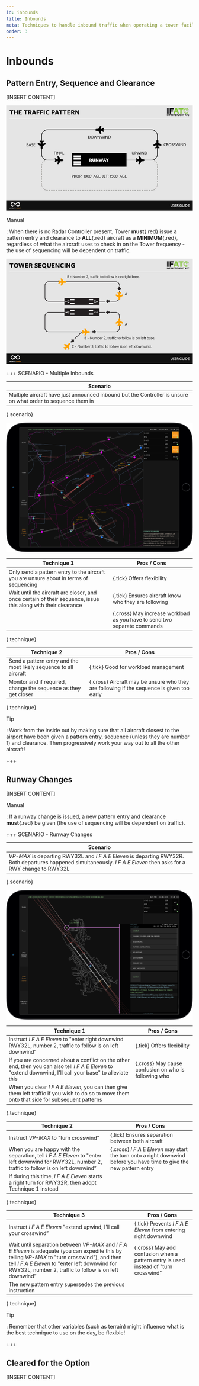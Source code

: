 ```yaml
---
id: inbounds
title: Inbounds
meta: Techniques to handle inbound traffic when operating a tower facility within Infinite Flight.
order: 3
---
```




# Inbounds



## Pattern Entry, Sequence and Clearance

[INSERT CONTENT]



![The Traffic Pattern](_images/manual/graphics/atc-traffic-pattern.jpg)



Manual

: When there is no Radar Controller present, Tower **must**{.red} issue a pattern entry and clearance to **ALL**{.red} aircraft as a **MINIMUM**{.red}, regardless of what the aircraft uses to check in on the Tower frequency - the use of sequencing will be dependent on traffic.



![Image 3.3.1.1 - Tower Sequencing](_images/manual/graphics/atc-tower-sequencing.jpg)



+++ SCENARIO - Multiple Inbounds

| Scenario                                                     |
| ------------------------------------------------------------ |
| Multiple aircraft have just announced inbound but the Controller is unsure on what order to sequence them in |

{.scenario}

![Pattern Entry and Sequencing](_images/manual/frames/atcg-pw-inbound.jpg)

| Technique 1                                                  | Pros / Cons                                                  |
| ------------------------------------------------------------ | ------------------------------------------------------------ |
| Only send a pattern entry to the aircraft you are unsure about in terms of sequencing | {.tick} Offers flexibility                                   |
| Wait until the aircraft are closer, and once certain of their sequence, issue this along with their clearance | {.tick} Ensures aircraft know who they are following         |
|                                                              | {.cross} May increase workload as you have to send two separate commands |

{.technique}

| Technique 2                                                  | Pros / Cons                                                  |
| ------------------------------------------------------------ | ------------------------------------------------------------ |
| Send a pattern entry and the most likely sequence to all aircraft | {.tick} Good for workload management                         |
| Monitor and if required, change the sequence as they get closer | {.cross} Aircraft may be unsure who they are following if the sequence is given too early |

{.technique}



Tip

: Work from the inside out by making sure that all aircraft closest to the airport have been given a pattern entry, sequence (unless they are number 1) and clearance. Then progressively work your way out to all the other aircraft!

+++



## Runway Changes

[INSERT CONTENT]



Manual

: If a runway change is issued, a new pattern entry and clearance **must**{.red} be given (the use of sequencing will be dependent on traffic).



+++ SCENARIO - Runway Changes

| Scenario                                                     |
| ------------------------------------------------------------ |
| *VP-MAX* is departing RWY32L and *I F A E Eleven* is departing RWY32R. Both departures happened simultaneously. *I F A E Eleven* then asks for a RWY change to RWY32L |

{.scenario}

![Runway Changes](_images/manual/frames/atcg-pw-runway-change.jpg)

| Technique 1                                                  | Pros / Cons                                          |
| ------------------------------------------------------------ | ---------------------------------------------------- |
| Instruct *I F A E Eleven* to "enter right downwind RWY32L, number 2, traffic to follow is on left downwind” | {.tick} Offers flexibility                           |
| If you are concerned about a conflict on the other end, then you can also tell *I F A E Eleven* to "extend downwind, I'll call your base" to alleviate this | {.cross} May cause confusion on who is following who |
| When you clear *I F A E Eleven*, you can then give them left traffic if you wish to do so to move them onto that side for subsequent patterns |                                                      |

{.technique}

| Technique 2                                                  | Pros / Cons                                                  |
| ------------------------------------------------------------ | ------------------------------------------------------------ |
| Instruct *VP-MAX* to "turn crosswind”                        | {.tick} Ensures separation between both aircraft             |
| When you are happy with the separation, tell *I F A E Eleven* to "enter left downwind for RWY32L, number 2, traffic to follow is on left downwind” | {.cross} *I F A E Eleven* may start the turn onto a right downwind before you have time to give the new pattern entry |
| If during this time, *I F A E Eleven* starts a right turn for RWY32R, then adopt Technique 1 instead |                                                              |

{.technique}

| Technique 3                                                  | Pros / Cons                                                  |
| ------------------------------------------------------------ | ------------------------------------------------------------ |
| Instruct *I F A E Eleven* "extend upwind, I'll call your crosswind” | {.tick} Prevents *I F A E Eleven* from entering right downwind |
| Wait until separation between *VP-MAX* and *I F A E Eleven* is adequate (you can expedite this by telling *VP-MAX* to "turn crosswind"), and then tell *I F A E Eleven* to "enter left downwind for RWY32L, number 2, traffic to follow is on left downwind” | {.cross} May add confusion when a pattern entry is used instead of "turn crosswind" |
| The new pattern entry supersedes the previous instruction    |                                                              |

{.technique}



Tip

: Remember that other variables (such as terrain) might influence what is the best technique to use on the day, be flexible! 

+++



## Cleared for the Option

[INSERT CONTENT]